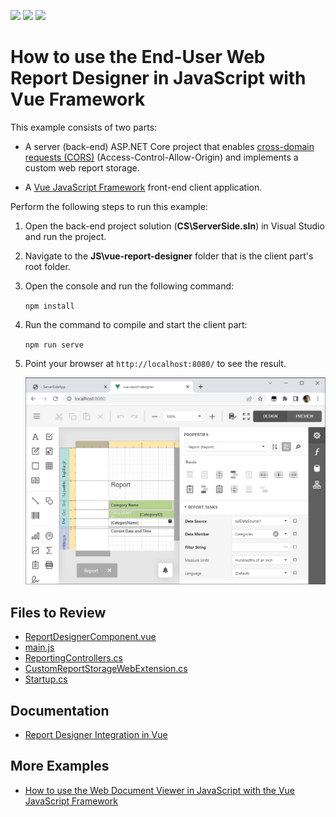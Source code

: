 <!-- default badges list -->
![](https://img.shields.io/endpoint?url=https://codecentral.devexpress.com/api/v1/VersionRange/229233506/23.1.3%2B)
[![](https://img.shields.io/badge/Open_in_DevExpress_Support_Center-FF7200?style=flat-square&logo=DevExpress&logoColor=white)](https://supportcenter.devexpress.com/ticket/details/T848270)
[![](https://img.shields.io/badge/📖_How_to_use_DevExpress_Examples-e9f6fc?style=flat-square)](https://docs.devexpress.com/GeneralInformation/403183)
<!-- default badges end -->
# How to use the End-User Web Report Designer in JavaScript with Vue Framework

This example consists of two parts:

- A server (back-end) ASP.NET Core project that enables [cross-domain requests (CORS)](https://developer.mozilla.org/en-US/docs/Web/HTTP/CORS) (Access-Control-Allow-Origin) and implements a custom web report storage.

- A <a href="https://vuejs.org/">Vue JavaScript Framework</a> front-end client application.

Perform the following steps to run this example:

1. Open the back-end project solution (**CS\ServerSide.sln**) in Visual Studio and run the project.
2. Navigate to the **JS\vue-report-designer** folder that is the client part's root folder.
3. Open the console and run the following command:

    ```npm install```

4. Run the command to compile and start the client part:

    ```npm run serve```

5. Point your browser at `http://localhost:8080/` to see the result.

    ![End-User Web Report Designer in JavaScript with Vue](images/screenshot.png)


## Files to Review 

- [ReportDesignerComponent.vue](JS\vue-report-designer\src\components\ReportDesignerComponent.vue)
- [main.js](JS\vue-report-designer\src\main.js)
- [ReportingControllers.cs](CS\ServerSideApp\Controllers\ReportingControllers.cs)
- [CustomReportStorageWebExtension.cs](CS\ServerSideApp\Services\CustomReportStorageWebExtension.cs)
- [Startup.cs](CS\ServerSideApp\Startup.cs)

## Documentation

- [Report Designer Integration in Vue](https://docs.devexpress.com/XtraReports/401542)
## More Examples

- [How to use the Web Document Viewer in JavaScript with the Vue JavaScript Framework](https://github.com/DevExpress-Examples/reporting-web-document-viewer-in-javascript-with-vue)

